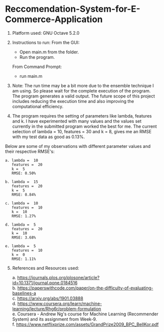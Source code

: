 # Reccomendation-System-for-E-Commerce-Application

1) Platform used: GNU Octave 5.2.0

2) Instructions to run: 
	From the GUI: 
	- Open main.m from the folder.
	- Run the program.
	
	From Command Prompt: 
	- run main.m 

3) Note: The run time may be a bit more due to the ensemble technique I am using. So please wait for the complete execution of the program. The program
generates a valid output. The future scope of this project includes reducing the execution time and also improving the computational efficiency.

4) The program requires the setting of parameters like lambda, features and k. I have experimented with many values and the values set currently in the 
submitted program worked the best for me. The current selection of lambda = 10, features = 30 and k = 8, gives me an RMSE with my test data as good as 0.13%.

Below are some of my observations with different parameter values and their respective RMSE's: 

	a. lambda =  10
	   features =  20
	   k =  5
	   RMSE: 0.50%

	b. lambda =  15
	   features =  20
	   k =  5
	   RMSE: 0.84%

	c. lambda =  10
	   features =  10
	   k =  10
	   RMSE: 1.27%

	d. lambda =  5
	   features =  20
	   k =  10
	   RMSE: 3.68%

	e. lambda =  5
	   features =  10
	   k =  0
	   RMSE: 1.11%

5) References and Resources used: 

	a. https://journals.plos.org/plosone/article?id=10.1371/journal.pone.0184516       
	b. https://paperswithcode.com/paper/on-the-difficulty-of-evaluating-baselines-a             
	c. https://arxiv.org/abs/1901.03888                                                                                            
	d. https://www.coursera.org/learn/machine-learning/lecture/Rhg6r/problem-formulation                                                    
	e. Coursera - Andrew Ng's course for Machine Learning (Recommender System) and its assignment from Week-9.                                                               
	f. https://www.netflixprize.com/assets/GrandPrize2009_BPC_BellKor.pdf
